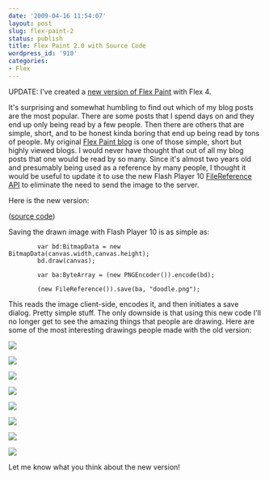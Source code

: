 ```yaml
---
date: '2009-04-16 11:54:07'
layout: post
slug: flex-paint-2
status: publish
title: Flex Paint 2.0 with Source Code
wordpress_id: '910'
categories:
- Flex
---
```


UPDATE: I've created a [new version of Flex Paint](http://www.jamesward.com/2010/03/22/flex-paint-updated-to-flex-4/) with Flex 4.

It's surprising and somewhat humbling to find out which of my blog posts are the most popular.  There are some posts that I spend days on and they end up only being read by a few people.  Then there are others that are simple, short, and to be honest kinda boring that end up being read by tons of people.  My original [Flex Paint blog](http://www.jamesward.com/blog/2006/08/16/flex-paint-flex-display-object-to-png/) is one of those simple, short but highly viewed blogs.  I would never have thought that out of all my blog posts that one would be read by so many.  Since it's almost two years old and presumably being used as a reference by many people, I thought it would be useful to update it to use the new Flash Player 10 [FileReference API](http://livedocs.adobe.com/flex/3/langref/flash/net/FileReference.html) to eliminate the need to send the image to the server.

Here is the new version:

([source code](/demos/FlexPaint2/srcview/index.html))

Saving the drawn image with Flash Player 10 is as simple as:

    
            var bd:BitmapData = new BitmapData(canvas.width,canvas.height);
            bd.draw(canvas);
      
            var ba:ByteArray = (new PNGEncoder()).encode(bd);
            
            (new FileReference()).save(ba, "doodle.png");



This reads the image client-side, encodes it, and then initiates a save dialog.  Pretty simple stuff.  The only downside is that using this new code I'll no longer get to see the amazing things that people are drawing.  Here are some of the most interesting drawings people made with the old version:



  


    
![](/demos/FlexPaint/1229473134284.png)

    
![](/demos/FlexPaint/1231944828597.png)

  
  


    
![](/demos/FlexPaint/1232093014444.png)

    
![](/demos/FlexPaint/1232118713440.png)

  
  


    
![](/demos/FlexPaint/1232336233020.png)

    
![](/demos/FlexPaint/1234263678780.png)

  
  


    
![](/demos/FlexPaint/1234597589351.png)

    
![](/demos/FlexPaint/1238344083132.png)

  


Let me know what you think about the new version!
